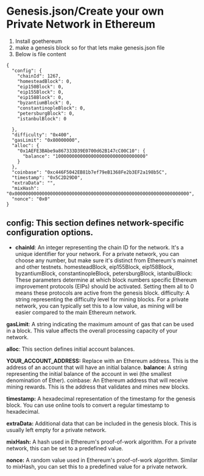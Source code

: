# Genesis.json/Create your own Private Network in Ethereum 
 1. Install goethereum
 2. make a genesis block so for that lets make genesis.json file
 3. Below is file content

```
{
  "config": {
    "chainId": 1267,   
    "homesteadBlock": 0,
    "eip150Block": 0,
    "eip155Block": 0,
    "eip158Block": 0,
    "byzantiumBlock": 0,
    "constantinopleBlock": 0,
    "petersburgBlock": 0,
    "istanbulBlock": 0
    
  },
  "difficulty": "0x400",
  "gasLimit": "0x80000000",
  "alloc": {
    "0x1AEFE3BAbe9a867333D39E0700d62B147cC00C10": {
      "balance": "100000000000000000000000000000000"   
    }
  },
  "coinbase": "0xc446F5042EB81b7ef79eB1368Fe2b3EF2a198b5C",
  "timestamp": "0x5C2D29D0",   
  "extraData": "",
  "mixHash": "0x0000000000000000000000000000000000000000000000000000000000000000",
  "nonce": "0x0"
}
```

## config: This section defines network-specific configuration options.

* **chainId**:
An integer representing the chain ID for the network. It's a unique identifier for your network. For a private network, you can choose any number, but make sure it's distinct from Ethereum's mainnet and other testnets.
homesteadBlock, eip155Block, eip158Block, byzantiumBlock, constantinopleBlock, petersburgBlock, istanbulBlock: These parameters determine at which block numbers specific Ethereum improvement protocols (EIPs) should be activated. Setting them all to 0 means these protocols are active from the genesis block.
difficulty: A string representing the difficulty level for mining blocks. For a private network, you can typically set this to a low value, as mining will be easier compared to the main Ethereum network.

**gasLimit**: 
A string indicating the maximum amount of gas that can be used in a block. This value affects the overall processing capacity of your network.

**alloc**: 
This section defines initial account balances.

**YOUR_ACCOUNT_ADDRESS:**
Replace with an Ethereum address. This is the address of an account that will have an initial balance.
**balance:** 
A string representing the initial balance of the account in wei (the smallest denomination of Ether).
coinbase: An Ethereum address that will receive mining rewards. This is the address that validates and mines new blocks.

**timestamp:**
A hexadecimal representation of the timestamp for the genesis block. You can use online tools to convert a regular timestamp to hexadecimal.

**extraData:** 
Additional data that can be included in the genesis block. This is usually left empty for a private network.

**mixHash:** 
A hash used in Ethereum's proof-of-work algorithm. For a private network, this can be set to a predefined value.

**nonce:** 
A random value used in Ethereum's proof-of-work algorithm. Similar to mixHash, you can set this to a predefined value for a private network.



